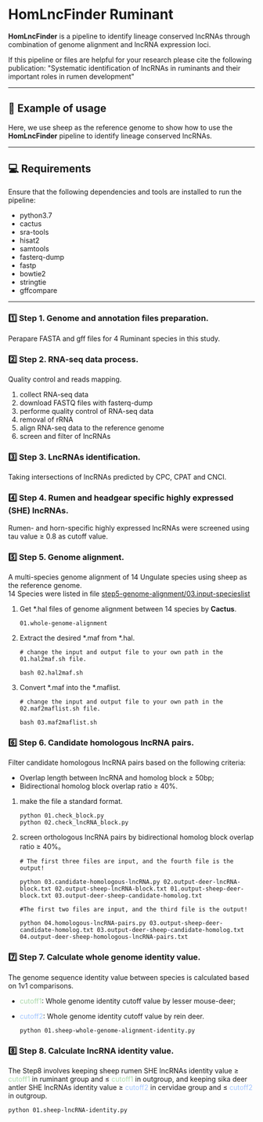 # HomLncFinder Ruminant
**HomLncFinder** is a pipeline to identify lineage conserved lncRNAs through combination of genome alignment and lncRNA expression loci.

If this pipeline or files are helpful for your research please cite the following publication:
"Systematic identification of lncRNAs in ruminants and their important roles in rumen development" 

---
## 🐑 Example of usage
Here, we use sheep as the reference genome to show how to use the **HomLncFinder** pipeline to identify lineage conserved lncRNAs.

---
## 💻 Requirements

Ensure that the following dependencies and tools are installed to run the pipeline:
- python3.7
- cactus
- sra-tools
- hisat2
- samtools
- fasterq-dump
- fastp
- bowtie2
- stringtie
- gffcompare

---

### 1️⃣ Step 1. Genome and annotation files preparation.
Perapare FASTA and gff files for 4 Ruminant species in this study.
### 2️⃣ Step 2. RNA-seq data process.
Quality control and reads mapping. 
1. collect RNA-seq data
2. download FASTQ files with fasterq-dump
3. performe quality control of RNA-seq data
4. removal of rRNA
5. align RNA-seq data to the reference genome
6. screen and filter of lncRNAs

### 3️⃣ Step 3. LncRNAs identification.
Taking intersections of lncRNAs predicted by CPC, CPAT and CNCI.


### 4️⃣ Step 4. Rumen and headgear specific highly expressed (SHE) lncRNAs.
Rumen- and horn-specific highly expressed lncRNAs were screened using tau value ≥ 0.8 as cutoff value.


### 5️⃣ Step 5. Genome alignment.
A multi-species genome alignment of 14 Ungulate species using sheep as the reference genome.  
14 Species were listed in file [step5-genome-alignment/03.input-specieslist](https://github.com/hamgle/HomLncFinder-Ruminant/step5-genome-alignment/03.input-specieslist)
1. Get *.hal files of genome alignment between 14 species by **Cactus**.
    ```
    01.whole-genome-alignment
    ```
2. Extract the desired *.maf from *.hal.  
    ```
    # change the input and output file to your own path in the 01.hal2maf.sh file.

    bash 02.hal2maf.sh
    ```

3. Convert *.maf into the *.maflist. 
    ```
    # change the input and output file to your own path in the 02.maf2maflist.sh file.

    bash 03.maf2maflist.sh
    ```

### 6️⃣ Step 6. Candidate homologous lncRNA pairs.
Filter candidate homologous lncRNA pairs based on the following criteria: 
- Overlap length between lncRNA and homolog block ≥ 50bp;
- Bidirectional homolog block overlap ratio ≥ 40%.

1. make the file a standard format.
    ```
    python 01.check_block.py
    python 02.check_lncRNA_block.py
    ```
2. screen orthologous lncRNA pairs by bidirectional homolog block overlap ratio ≥ 40%。
    ```
    # The first three files are input, and the fourth file is the output!

    python 03.candidate-homologous-lncRNA.py 02.output-deer-lncRNA-block.txt 02.output-sheep-lncRNA-block.txt 01.output-sheep-deer-block.txt 03.output-deer-sheep-candidate-homolog.txt

    #The first two files are input, and the third file is the output!

    python 04.homologous-lncRNA-pairs.py 03.output-sheep-deer-candidate-homolog.txt 03.output-deer-sheep-candidate-homolog.txt 04.output-deer-sheep-homologous-lncRNA-pairs.txt

    ```

### 7️⃣ Step 7. Calculate whole genome identity value.

The genome sequence identity value between species is calculated based on 1v1 comparisons.
- <font style="color: #A8D8A8;">cutoff1</font>: Whole genome identity cutoff value by lesser mouse-deer;
- <font style="color: #A3C6FF;">cutoff2</font>: Whole genome identity cutoff value by rein deer.

    ```
    python 01.sheep-whole-genome-alignment-identity.py
    ```
     
 
### 8️⃣ Step 8. Calculate lncRNA identity value.

The Step8 involves keeping sheep rumen SHE lncRNAs identity value ≥ <font style="color: #A8D8A8;">cutoff1</font> in ruminant group and ≤ <font style="color: #A8D8A8;">cutoff1</font> in outgroup, and keeping sika deer antler SHE lncRNAs identity value ≥ <font style="color: #A3C6FF;">cutoff2</font> in cervidae group and ≤ <font style="color: #A3C6FF;">cutoff2</font> in outgroup. 

```
python 01.sheep-lncRNA-identity.py
```







